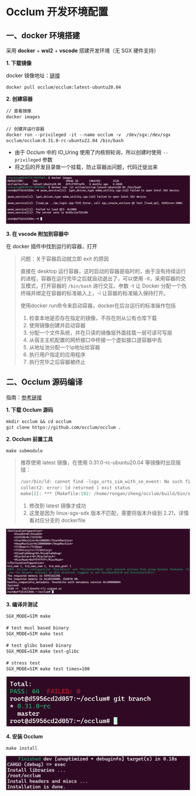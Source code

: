 # Occlum 开发环境配置

## 一、docker 环境搭建

采用 **docker** + **wsl2** + **vscode** 搭建开发环境（无 SGX 硬件支持）

**1. 下载镜像**

docker 镜像地址：[链接](https://hub.docker.com/r/occlum/occlum/tags)

```shell
docker pull occlum/occlum:latest-ubuntu20.04
```

**2. 创建容器**

```shell
// 查看镜像
docker images

// 创建并运行容器
docker run --privileged -it --name occlum -v  /dev/sgx:/dev/sgx  occlum/occlum:0.31.0-rc-ubuntu22.04 /bin/bash
```

- 由于 Occlum 中的 IO_Uring 使用了内核侧轮询，所以创建时使用 `--privileged` 参数
- 将之后的开发目录做一个挂载，防止容器出问题，代码迁徙出来

![image-20241002173611482](https://raw.githubusercontent.com/charming-c/image-host/master/img/image-20241002173611482.png)

**3. 在 vscode 附加到容器中**

在 docker 插件中找到运行的容器，打开

> 问题：关于容器启动就立即 exit 的原因
>
> 直接在 desktop 运行容器，这时启动的容器是临时的，由于没有持续运行的进程，容器在运行完毕之后就自动退出了，可以使用 -it，采用容器的交互模式，打开容器的 `/bin/bash` 进行交互。参数 -t 让 Docker 分配一个伪终端并绑定在容器的标准输入上，-i 让容器的标准输入保持打开。
>
> 使用docker run命令来启动容器，docker在后台运行的标准操作包括
>
> 1. 检查本地是否存在指定的镜像，不存在则从公有仓库下载
> 2. 使用镜像创建并启动容器
> 3. 分配一个文件系统，并在只读的镜像层外面挂载一层可读可写层
> 4. 从宿主主机配置的网桥接口中桥接一个虚拟接口道容器中去
> 5. 从地址池分配一个ip地址给容器
> 6. 执行用户指定的应用程序
> 7. 执行完毕之后容器被终止

## 二、Occlum 源码编译

指南：[参考链接](https://occlum.readthedocs.io/en/latest/build_and_install.html#build-from-source)

**1. 下载 Occlum 源码**

```shell
mkdir occlum && cd occlum
git clone https://github.com/occlum/occlum .
```

**2. Occlum 前置工具**

```shell
make submodule
```

> 推荐使用 latest 镜像，在使用 0.31.0-rc-ubuntu20.04 等镜像时出现报错：
>
> ```c
> /usr/bin/ld: cannot find -lsgx_urts_sim_with_se_event: No such file or directory
> collect2: error: ld returned 1 exit status
> make[2]: *** [Makefile:192: /home/rongan/zheng/occlum/build/bin/occlum-protect-integrity] Error 1
> ```
>
> 1. 修改到 latest 镜像才成功
> 2. 这里是因为 linux-sgx-sdx 版本不匹配，需要将版本升级到 2.21，详情看对应分支的 dockerfile

![image-20241002174450366](https://raw.githubusercontent.com/charming-c/image-host/master/img/image-20241002174450366.png)

**3. 编译并测试**

```shell
SGX_MODE=SIM make

# test musl based binary
SGX_MODE=SIM make test

# test glibc based binary
SGX_MODE=SIM make test-glibc

# stress test
SGX_MODE=SIM make test times=100
```

![image-20241018194219695](https://raw.githubusercontent.com/charming-c/image-host/master/img/image-20241018194219695.png)

**4. 安装 Occlum**

```shell
make install
```

<img src="https://raw.githubusercontent.com/charming-c/image-host/master/img/image-20241002213015637.png" alt="image-20241002213015637"  />

